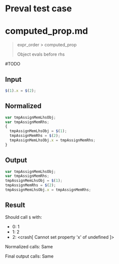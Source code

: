 # Preval test case

# computed_prop.md

> expr_order > computed_prop
>
> Object evals before rhs

#TODO

## Input

`````js filename=intro
$(1).x = $(2);
`````

## Normalized

`````js filename=intro
var tmpAssignMemLhsObj;
var tmpAssignMemRhs;
{
  tmpAssignMemLhsObj = $(1);
  tmpAssignMemRhs = $(2);
  tmpAssignMemLhsObj.x = tmpAssignMemRhs;
}
`````

## Output

`````js filename=intro
var tmpAssignMemLhsObj;
var tmpAssignMemRhs;
tmpAssignMemLhsObj = $(1);
tmpAssignMemRhs = $(2);
tmpAssignMemLhsObj.x = tmpAssignMemRhs;
`````

## Result

Should call `$` with:
 - 0: 1
 - 1: 2
 - 2: <crash[ Cannot set property 'x' of undefined ]>

Normalized calls: Same

Final output calls: Same
